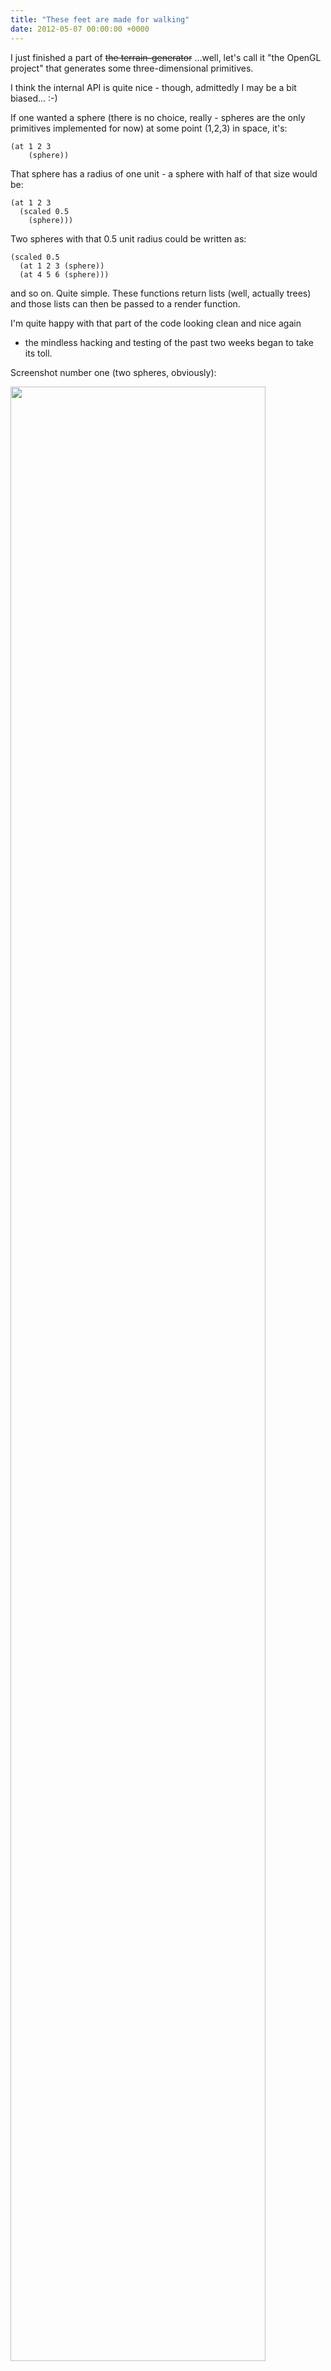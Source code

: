 ```yaml
---
title: "These feet are made for walking"
date: 2012-05-07 00:00:00 +0000
---
```

I just finished a part of <strike>the terrain-generator</strike>
...well, let's call it "the OpenGL project"
that generates some three-dimensional primitives.

I think the internal API is quite nice - though, admittedly I may be
a bit biased... :-)

If one wanted a sphere (there is no choice, really - spheres are the
only primitives implemented for now) at some point (1,2,3) in space,
it's:

    (at 1 2 3
        (sphere))

That sphere has a radius of one unit - a sphere with half of that
size would be:

    (at 1 2 3
      (scaled 0.5
        (sphere)))

Two spheres with that 0.5 unit radius could be written as:

    (scaled 0.5
      (at 1 2 3 (sphere))
      (at 4 5 6 (sphere)))

and so on. Quite simple. These functions return lists (well, actually
trees) and those lists can then be passed to a render function.

I'm quite happy with that part of the code looking clean and nice again
- the mindless hacking and testing of the past two weeks began to take
its toll.

Screenshot number one (two spheres, obviously):

<img src="http://r-wos.org/media/game-3-1.png" style="width:90%">

And screenshot number two:

<img src="http://r-wos.org/media/game-3-2.png" style="width:90%">

The feet are only made of scaled and rotated spheres (per-axis scaling,
obviously). Once I had one foot defined, the whole high-level rendering code
looked like this:

    (render
      (at  1 0 -5 foot)
      (at -1 0 -5 (mirrored/x foot)))

Which, I think, looks quite elegant - and the outcome is better than I
thought. I just want to avoid doing manual 3D mesh modeling.

You might have also noticed some diffuse light - I switched the standard
OpenGL lighting on now. Better lighting and materials are the next point on
the TODO list.

